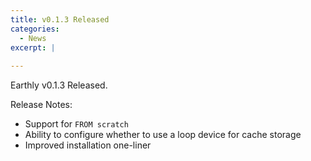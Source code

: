 ```yaml
---
title: v0.1.3 Released
categories:
  - News
excerpt: |
    
---
```

Earthly v0.1.3 Released.

Release Notes:

- Support for `FROM scratch`
- Ability to configure whether to use a loop device for cache storage
- Improved installation one-liner
